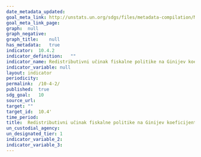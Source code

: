 ```yaml
---	
date_metadata_updated:	
goal_meta_link:	http://unstats.un.org/sdgs/files/metadata-compilation/Metadata-Goal-10.pdf'
goal_meta_link_page:	
graph:	null
graph_negative:	
graph_title:	null
has_metadata:	true
indicator:	10.4.2
indicator_definition:	""
indicator_name:	Redistributivni učinak fiskalne politike na Ginijev koeficijent
indicator_variable:	null
layout:	indicator
periodicity:	
permalink:	/10-4-2/
published:	true
sdg_goal:	10
source_url:	
target:	""
target_id:	10.4'
time_period:	
title:	Redistributivni učinak fiskalne politike na Ginijev koeficijent
un_custodial_agency:	
un_designated_tier:	1
indicator_variable_2:	
indicator_variable_3:	
---	
```

